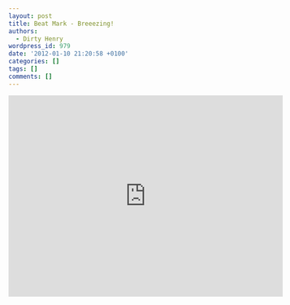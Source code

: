 ```yaml
---
layout: post
title: Beat Mark - Breeezing!
authors:
  - Dirty Henry
wordpress_id: 979
date: '2012-01-10 21:20:58 +0100'
categories: []
tags: []
comments: []
---
```

<iframe width="540" height="396" src="http://www.youtube.com/embed/9svgRv2Zip0" frameborder="0" allowfullscreen></iframe>
